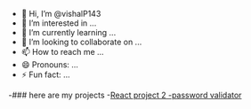 - 👋 Hi, I’m @vishalP143
- 👀 I’m interested in ...
- 🌱 I’m currently learning ...
- 💞️ I’m looking to collaborate on ...
- 📫 How to reach me ...
- 😄 Pronouns: ...
- ⚡ Fun fact: ...

-### here are my projects
-[React project 2 -password validator](https://github.com/vishalP143/reactProjects1/tree/main/password-validator)
<!---
vishalP143/vishalP143 is a ✨ special ✨ repository because its `README.md` (this file) appears on your GitHub profile.
You can click the Preview link to take a look at your changes.
--->
